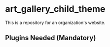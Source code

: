 # art_gallery_child_theme
This is a repository for an organization's website.

## Plugins Needed (Mandatory)
